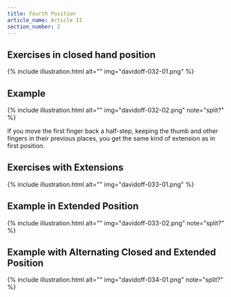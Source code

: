 ```yaml
---
title: Fourth Position
article_name: Article II
section_number: 2
---
```


## Exercises in closed hand position

{% include illustration.html alt="" img="davidoff-032-01.png" %}

## Example

{% include illustration.html alt="" img="davidoff-032-02.png" note="split?" %}

If you move the first finger back a half-step, keeping the thumb and other fingers in their previous places, you get the same kind of extension as in first position.

## Exercises with Extensions

{% include illustration.html alt="" img="davidoff-033-01.png" %}

## Example in Extended Position

{% include illustration.html alt="" img="davidoff-033-02.png" note="split?" %}
 
## Example with Alternating Closed and Extended Position

{% include illustration.html alt="" img="davidoff-034-01.png" note="split?" %}
